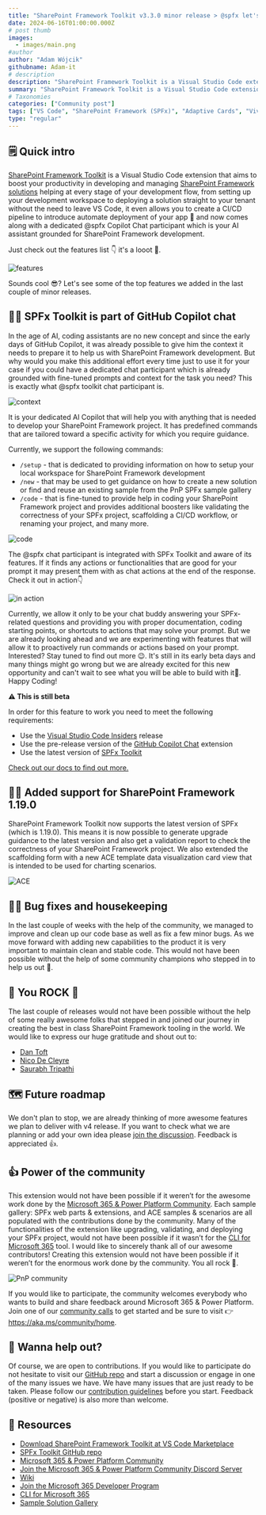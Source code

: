 ```yaml
---
title: "SharePoint Framework Toolkit v3.3.0 minor release > @spfx let's code together"
date: 2024-06-16T01:00:00.000Z
# post thumb
images:
  - images/main.png
#author
author: "Adam Wójcik"
githubname: Adam-it
# description
description: "SharePoint Framework Toolkit is a Visual Studio Code extension that aims to boost your productivity in developing and managing SharePoint Framework solutions helping at every stage of your development flow, from setting up your development workspace to deploying a solution straight to your tenant without the need to leave VS Code. With the SharePoint Framework, you can use modern web technologies and tools in your preferred development environment to build productive experiences and apps that are responsive and mobile-ready allowing you to create solutions to extend SharePoint, Microsoft Teams, Microsoft Viva Connections, Outlook, and Microsoft365.com."
summary: "SharePoint Framework Toolkit is a Visual Studio Code extension that aims to boost your productivity in developing and managing SharePoint Framework solutions helping at every stage of your development flow, from setting up your development workspace to deploying a solution straight to your tenant without the need to leave VS Code. With the SharePoint Framework, you can use modern web technologies and tools in your preferred development environment to build productive experiences and apps that are responsive and mobile-ready allowing you to create solutions to extend SharePoint, Microsoft Teams, Microsoft Viva Connections, Outlook, and Microsoft365.com."
# Taxonomies
categories: ["Community post"]
tags: ["VS Code", "SharePoint Framework (SPFx)", "Adaptive Cards", "Viva Connections", "GitHub", "Copilot", "AI"]
type: "regular"
---
```


## 🗒️ Quick intro

[SharePoint Framework Toolkit](https://marketplace.visualstudio.com/items?itemName=m365pnp.viva-connections-toolkit) is a Visual Studio Code extension that aims to boost your productivity in developing and managing [SharePoint Framework solutions](https://learn.microsoft.com/sharepoint/dev/spfx/sharepoint-framework-overview?WT.mc_id=m365-15744-cxa) helping at every stage of your development flow, from setting up your development workspace to deploying a solution straight to your tenant without the need to leave VS Code, it even allows you to create a CI/CD pipeline to introduce automate deployment of your app 🚀 and now comes along with a dedicated @spfx Copilot Chat participant which is your AI assistant grounded for SharePoint Framework development.

Just check out the features list 👇 it's a looot 🤯.

![features](images/features.png)

Sounds cool 😎? Let's see some of the top features we added in the last couple of minor releases.

## 🧠💬 SPFx Toolkit is part of GitHub Copilot chat

In the age of AI, coding assistants are no new concept and since the early days of GitHub Copilot, it was already possible to give him the context it needs to prepare it to help us with SharePoint Framework development. But why would you make this additional effort every time just to use it for your case if you could have a dedicated chat participant which is already grounded with fine-tuned prompts and context for the task you need? This is exactly what @spfx toolkit chat participant is.

![context](images/SPFxTootkitChat.png)

It is your dedicated AI Copilot that will help you with anything that is needed to develop your SharePoint Framework project. It has predefined commands that are tailored toward a specific activity for which you require guidance.

Currently, we support the following commands:
- `/setup` - that is dedicated to providing information on how to setup your local workspace for SharePoint Framework development
- `/new` - that may be used to get guidance on how to create a new solution or find and reuse an existing sample from the PnP SPFx sample gallery
- `/code` - that is fine-tuned to provide help in coding your SharePoint Framework project and provides additional boosters like validating the correctness of your SPFx project, scaffolding a CI/CD workflow, or renaming your project, and many more.

![code](images/SPFxToolkitChat2.png)

The @spfx chat participant is integrated with SPFx Toolkit and aware of its features. If it finds any actions or functionalities that are good for your prompt it may present them with as chat actions at the end of the response.
Check it out in action👇

![in action](images/SPFxToolkitChat1.gif)

Currently, we allow it only to be your chat buddy answering your SPFx-related questions and providing you with proper documentation, coding starting points, or shortcuts to actions that may solve your prompt. But we are already looking ahead and we are experimenting with features that will allow it to proactively run commands or actions based on your prompt. Interested? Stay tuned to find out more 😉.
It's still in its early beta days and many things might go wrong but we are already excited for this new opportunity and can't wait to see what you will be able to build with it🤩. Happy Coding!

**⚠️ This is still beta**

In order for this feature to work you need to meet the following requirements:
- Use the [Visual Studio Code Insiders](https://code.visualstudio.com/insiders/) release
- Use the pre-release version of the [GitHub Copilot Chat](https://marketplace.visualstudio.com/items?itemName=GitHub.copilot-chat) extension
- Use the latest version of [SPFx Toolkit](https://marketplace.visualstudio.com/items?itemName=m365pnp.viva-connections-toolkit)

[Check out our docs to find out more.](https://github.com/pnp/vscode-viva/wiki/8.-Preview-features)

## 👨‍💻 Added support for SharePoint Framework 1.19.0

SharePoint Framework Toolkit now supports the latest version of SPFx (which is 1.19.0).
This means it is now possible to generate upgrade guidance to the latest version and also get a validation report to check the correctness of your SharePoint Framework project.
We also extended the scaffolding form with a new ACE template data visualization card view that is intended to be used for charting scenarios.

![ACE](images/aceTemplate.png)

## 🐞🔨 Bug fixes and housekeeping

In the last couple of weeks with the help of the community, we managed to improve and clean up our code base as well as fix a few minor bugs. As we move forward with adding new capabilities to the product it is very important to maintain clean and stable code. This would not have been possible without the help of some community champions who stepped in to help us out 👏.

## 👏 You ROCK 🤩

The last couple of releases would not have been possible without the help of some really awesome folks that stepped in and joined our journey in creating the best in class SharePoint Framework tooling in the world. We would like to express our huge gratitude and shout out to:

- [Dan Toft](https://github.com/Tanddant)
- [Nico De Cleyre](https://github.com/nicodecleyre)
- [Saurabh Tripathi](https://github.com/Saurabh7019)

## 🗺️ Future roadmap

We don't plan to stop, we are already thinking of more awesome features we plan to deliver with v4 release. If you want to check what we are planning or add your own idea please [join the discussion](https://github.com/pnp/vscode-viva/discussions/159). Feedback is appreciated 👍.

## 👍 Power of the community

This extension would not have been possible if it weren’t for the awesome work done by the [Microsoft 365 & Power Platform Community](https://pnp.github.io/). Each sample gallery: SPFx web parts & extensions, and ACE samples & scenarios are all populated with the contributions done by the community. Many of the functionalities of the extension like upgrading, validating, and deploying your SPFx project, would not have been possible if it wasn’t for the [CLI for Microsoft 365](https://pnp.github.io/cli-microsoft365/) tool. I would like to sincerely thank all of our awesome contributors! Creating this extension would not have been possible if it weren’t for the enormous work done by the community. You all rock 🤩.

![PnP community](images/parker-pnp.png)

If you would like to participate, the community welcomes everybody who wants to build and share feedback around Microsoft 365 & Power Platform. Join one of our [community calls](https://pnp.github.io/#community) to get started and be sure to visit 👉 https://aka.ms/community/home.

## 🙋 Wanna help out?

Of course, we are open to contributions. If you would like to participate do not hesitate to visit our [GitHub repo](https://github.com/pnp/vscode-viva) and start a discussion or engage in one of the many issues we have. We have many issues that are just ready to be taken. Please follow our [contribution guidelines](https://github.com/pnp/vscode-viva/blob/main/contributing.md) before you start.
Feedback (positive or negative) is also more than welcome.

## 🔗 Resources

- [Download SharePoint Framework Toolkit at VS Code Marketplace](https://marketplace.visualstudio.com/items?itemName=m365pnp.viva-connections-toolkit)
- [SPFx Toolkit GitHub repo](https://github.com/pnp/vscode-viva)
- [Microsoft 365 & Power Platform Community](https://pnp.github.io/#home)
- [Join the Microsoft 365 & Power Platform Community Discord Server]( https://aka.ms/community/discord)
- [Wiki]( https://github.com/pnp/vscode-viva/wiki)
- [Join the Microsoft 365 Developer Program]( https://developer.microsoft.com/en-us/microsoft-365/dev-program)
- [CLI for Microsoft 365](https://pnp.github.io/cli-microsoft365/)
- [Sample Solution Gallery]( https://adoption.microsoft.com/en-us/sample-solution-gallery/)
